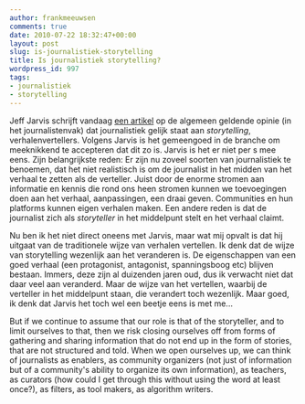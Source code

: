 ```yaml
---
author: frankmeeuwsen
comments: true
date: 2010-07-22 18:32:47+00:00
layout: post
slug: is-journalistiek-storytelling
title: Is journalistiek storytelling?
wordpress_id: 997
tags:
- journalistiek
- storytelling
---
```


Jeff Jarvis schrijft vandaag [een artikel](http://www.buzzmachine.com/2009/12/08/is-journalism-storytelling/) op de algemeen geldende opinie (in het journalistenvak) dat journalistiek gelijk staat aan _storytelling_, verhalenvertellers. Volgens Jarvis is het gemeengoed in de branche om meeknikkend te accepteren dat dit zo is. Jarvis is het er niet per s mee eens. Zijn belangrijkste reden: Er zijn nu zoveel soorten van journalistiek te benoemen, dat het niet realistisch is om de journalist in het midden van het verhaal te zetten als de verteller. Juist door de enorme stromen aan informatie en kennis die rond ons heen stromen kunnen we toevoegingen doen aan het verhaal, aanpassingen, een draai geven. Communities en hun platforms kunnen eigen verhalen maken. Een andere reden is dat de journalist zich als _storyteller_ in het middelpunt stelt en het verhaal claimt.

Nu ben ik het niet direct oneens met Jarvis, maar wat mij opvalt is dat hij uitgaat van de traditionele wijze van verhalen vertellen. Ik denk dat de wijze van storytelling wezenlijk aan het veranderen is. De eigenschappen van een goed verhaal (een protagonist, antagonist, spanningsboog etc) blijven bestaan. Immers, deze zijn al duizenden jaren oud, dus ik verwacht niet dat daar veel aan veranderd. Maar de wijze van het vertellen, waarbij de verteller in het middelpunt staan, die verandert toch wezenlijk. Maar goed, ik denk dat Jarvis het toch wel een beetje eens is met me...


But if we continue to assume that our role is that of the storyteller,  and to limit ourselves to that, then we risk closing ourselves off from  forms of gathering and sharing information that do not end up in the  form of stories, that are not structured and told. When we open  ourselves up, we can think of journalists as enablers, as community  organizers (not just of information but of a community's ability to  organize its own information), as teachers, as curators (how could I get  through this without using the word at least once?), as filters, as  tool makers, as algorithm writers.
